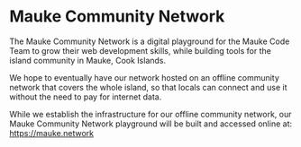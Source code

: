 # Mauke Community Network

The Mauke Community Network is a digital playground for the Mauke Code Team to grow their web development skills, while building tools for the island community in Mauke, Cook Islands.

We hope to eventually have our network hosted on an offline community network that covers the whole island, so that locals can connect and use it without the need to pay for internet data.

While we establish the infrastructure for our offline community network, our Mauke Community Network playground will be built and accessed online at: https://mauke.network
